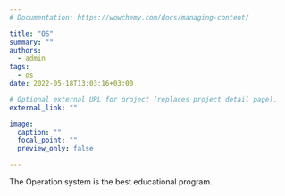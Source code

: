 ```yaml
---
# Documentation: https://wowchemy.com/docs/managing-content/

title: "OS"
summary: ""
authors:
  - admin
tags:
  - os
date: 2022-05-18T13:03:16+03:00

# Optional external URL for project (replaces project detail page).
external_link: ""

image:
  caption: ""
  focal_point: ""
  preview_only: false

---
```


The Operation system is the best educational program.